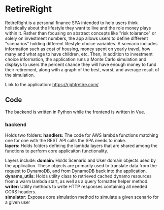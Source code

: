 # RetireRight
RetireRight is a personal finance SPA intended to help users think holistically about the lifestyle they want to live and the role money plays within it.
Rather than focusing on abstract concepts like "risk tolarance" or solely on investment numbers, the app allows users to define different "scenarios" 
holding different lifestyle choice variables. A scenario includes information such as cost of housing, money spent on yearly travel, how many and what
age to have children, etc. Then, in addition to investment choice information, the application runs a Monte Carlo simulation and displays to users the 
percent chance they will have enough money to fund their retirement, along with a graph of the best, worst, and average result of the simulation.

Link to the application: https://rightretire.com/

## Code
The backend is written in Python while the frontend is written in Vue.

### backend
Holds two folders:
**handlers:** The code for AWS lambda functions matching one for one with the REST API calls the SPA needs to make. <br>
**layers:** Holds folders defining the lambda layers that are shared among the functions to perform core applicaiton functionality. <br>

Layers include:
**domain:** Holds Scenario and User domain objects used by the application. These objects are primarily used to translate data from the request to DynamoDB, and from DynamoDB back into the application. <br>
**dynamo_utils:** Holds utility class to retrieved cached dynamo resources from a warm lambda start, as well as a query formatter helper method. <br>
**writer:** Utility methods to write HTTP responses containing all needed CORS headers. <br>
**simulator:** Exposes core simulation method to simulate a given scenario for a given user <br>


